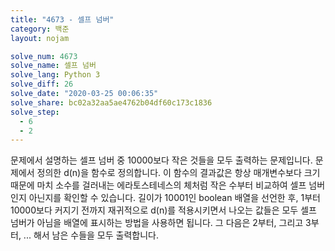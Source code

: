 ```yaml
---
title: "4673 - 셀프 넘버"
category: 백준
layout: nojam

solve_num: 4673
solve_name: 셀프 넘버
solve_lang: Python 3
solve_diff: 26
solve_date: "2020-03-25 00:06:35"
solve_share: bc02a32aa5ae4762b04df60c173c1836
solve_step:
  - 6
  - 2
---
```


문제에서 설명하는 셀프 넘버 중 10000보다 작은 것들을 모두 출력하는 문제입니다. 문제에서 정의한 d(n)을 함수로 정의합니다. 이 함수의 결과값은 항상 매개변수보다 크기 때문에 마치 소수를 걸러내는 에라토스테네스의 체처럼 작은 수부터 비교하여 셀프 넘버인지 아닌지를 확인할 수 있습니다. 길이가 10001인 boolean 배열을 선언한 후, 1부터 10000보다 커지기 전까지 재귀적으로 d(n)를 적용시키면서 나오는 값들은 모두 셀프 넘버가 아님을 배열에 표시하는 방법을 사용하면 됩니다. 그 다음은 2부터, 그리고 3부터, ... 해서 남은 수들을 모두 출력합니다.
